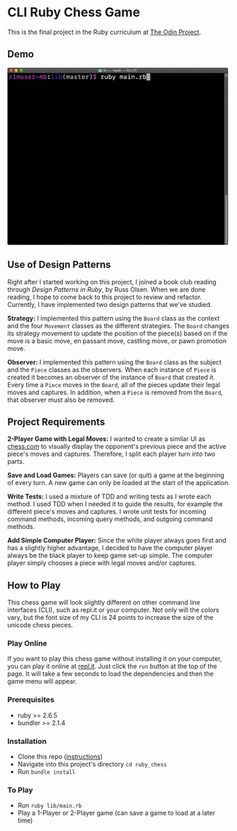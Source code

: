 # CLI Ruby Chess Game

This is the final project in the Ruby curriculum at [The Odin Project](https://www.theodinproject.com/courses/ruby-programming/lessons/ruby-final-project?ref=lnav).

## Demo
<img src="demo/chess_demo.gif" alt="chess demo" width=auto height="400px"/>

## Use of Design Patterns
Right after I started working on this project, I joined a book club reading through *Design Patterns in Ruby*, by Russ Olsen. When we are done reading, I hope to come back to this project to review and refactor. Currently, I have implemented two design patterns that we've studied.

**Strategy:** 
I implemented this pattern using the `Board` class as the context and the four `Movement` classes as the different strategies. The `Board` changes its strategy movement to update the position of the piece(s) based on if the move is a basic move, en passant move, castling move, or pawn promotion move. 

**Observer:** 
I implemented this pattern using the `Board` class as the subject and the `Piece` classes as the observers. When each instance of `Piece` is created it becomes an observer of the instance of `Board` that created it. Every time a `Piece` moves in the `Board`, all of the pieces update their legal moves and captures. In addition, when a `Piece` is removed from the `Board`, that observer must also be removed.

## Project Requirements
**2-Player Game with Legal Moves:** 
I wanted to create a similar UI as [chess.com](chess.com) to visually display the opponent's previous piece and the active piece's moves and captures. Therefore, I split each player turn into two parts.

**Save and Load Games:** 
Players can save (or quit) a game at the beginning of every turn. A new game can only be loaded at the start of the application. 

**Write Tests:** 
I used a mixture of TDD and writing tests as I wrote each method. I used TDD when I needed it to guide the results, for example the different piece's moves and captures. I wrote unit tests for incoming command methods, incoming query methods, and outgoing command methods.

**Add Simple Computer Player:** 
Since the white player always goes first and has a slightly higher advantage, I decided to have the computer player always be the black player to keep game set-up simple. The computer player simply chooses a piece with legal moves and/or captures.

## How to Play
This chess game will look slightly different on other command line interfaces (CLI), such as repl.it or your computer. Not only will the colors vary, but the font size of my CLI is 24 points to increase the size of the unicode chess pieces.

### Play Online
If you want to play this chess game without installing it on your computer, you can play it online at [repl.it](https://repl.it/@rlmoser/rubychess#README.md). Just click the `run` button at the top of the page. It will take a few seconds to load the dependencies and then the game menu will appear.

### Prerequisites
- ruby >= 2.6.5
- bundler >= 2.1.4

### Installation
- Clone this repo ([instructions](https://docs.github.com/en/free-pro-team@latest/github/creating-cloning-and-archiving-repositories/cloning-a-repository))
- Navigate into this project's directory `cd ruby_chess`
- Run `bundle install`

### To Play
- Run `ruby lib/main.rb` 
- Play a 1-Player or 2-Player game (can save a game to load at a later time)
